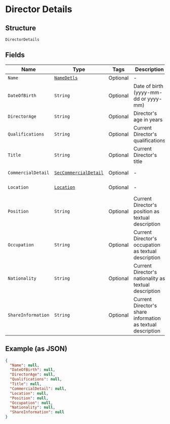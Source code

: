 
# Director Details

## Structure

`DirectorDetails`

## Fields

| Name | Type | Tags | Description | Getter | Setter |
|  --- | --- | --- | --- | --- | --- |
| `Name` | [`NameDetls`](../../doc/models/name-detls.md) | Optional | - | NameDetls getName() | setName(NameDetls name) |
| `DateOfBirth` | `String` | Optional | Date of birth (yyyy-mm-dd or yyyy-mm) | String getDateOfBirth() | setDateOfBirth(String dateOfBirth) |
| `DirectorAge` | `String` | Optional | Director's age in years | String getDirectorAge() | setDirectorAge(String directorAge) |
| `Qualifications` | `String` | Optional | Current Director's qualifications | String getQualifications() | setQualifications(String qualifications) |
| `Title` | `String` | Optional | Current Director's title | String getTitle() | setTitle(String title) |
| `CommercialDetail` | [`SecCommercialDetail`](../../doc/models/sec-commercial-detail.md) | Optional | - | SecCommercialDetail getCommercialDetail() | setCommercialDetail(SecCommercialDetail commercialDetail) |
| `Location` | [`Location`](../../doc/models/location.md) | Optional | - | Location getLocation() | setLocation(Location location) |
| `Position` | `String` | Optional | Current Director's position as textual description | String getPosition() | setPosition(String position) |
| `Occupation` | `String` | Optional | Current Director's occupation as textual description | String getOccupation() | setOccupation(String occupation) |
| `Nationality` | `String` | Optional | Current Director's nationality as textual description | String getNationality() | setNationality(String nationality) |
| `ShareInformation` | `String` | Optional | Current Director's share information as textual description | String getShareInformation() | setShareInformation(String shareInformation) |

## Example (as JSON)

```json
{
  "Name": null,
  "DateOfBirth": null,
  "DirectorAge": null,
  "Qualifications": null,
  "Title": null,
  "CommercialDetail": null,
  "Location": null,
  "Position": null,
  "Occupation": null,
  "Nationality": null,
  "ShareInformation": null
}
```

